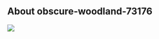 ## About obscure-woodland-73176

<p align="left"><img src="https://laravel.com/assets/img/components/logo-laravel.svg"></p>
